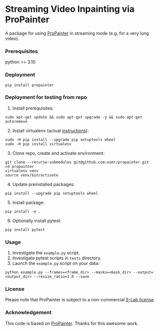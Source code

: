 # Streaming Video Inpainting via ProPainter

A package for using [ProPainter](https://arxiv.org/pdf/2309.03897) in streaming mode (e.g. for a very long video).

### Prerequisites
python >= 3.10

### Deployment 
```
pip install propainter
```

### Deployment for testing from repo
1. Install prerequisites:
```
sudo apt-get update && sudo apt-get upgrade -y && sudo apt-get autoremove
```
2. Install virtualenv (actual [instructions](https://virtualenv.pypa.io/en/latest/installation.html)):
```
sudo -H pip install --upgrade pip setuptools wheel
sudo -H pip install virtualenv
```
3. Clone repo, create and activate environment:
```
git clone --recurse-submodules git@github.com:osmr/propainter.git
cd propainter
virtualenv venv
source venv/bin/activate
```
4. Update preinstalled packages:
```
pip install --upgrade pip setuptools wheel
```
5. Install package:
```
pip install -e .
```
6. Optionally install pytest:
```
pip install pytest
```

### Usage
1. Investigate the `example.py` script.
2. Investigate pytest scripts in `tests` directory.
3. Launch the `example.py` script on your data: 
```
python example.py --frames=<frame_dir> --masks=<mask_dir> --output=<output_dir> --resize_ratio=1.0 --save
```

### License
Please note that ProPainter is subject to a non-commercial [S-Lab license](https://github.com/sczhou/ProPainter/blob/main/LICENSE).

### Acknowledgement
This code is based on [ProPainter](https://github.com/sczhou/ProPainter). Thanks for this awesome work.
